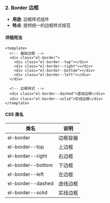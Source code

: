 ### 2. Border 边框
- **用途**: 边框样式组件
- **特点**: 提供统一的边框样式规范

#### 详细用法
```vue
<template>
  <!-- 基础边框 -->
  <div class="el-border">
    <div class="el-border--top"></div>
    <div class="el-border--right"></div>
    <div class="el-border--bottom"></div>
    <div class="el-border--left"></div>
  </div>

  <!-- 边框样式 -->
  <div class="el-border--dashed">虚线边框</div>
  <div class="el-border--solid">实线边框</div>
</template>
```

#### CSS 类名
| 类名 | 说明 |
|------|------|
| el-border | 边框容器 |
| el-border--top | 上边框 |
| el-border--right | 右边框 |
| el-border--bottom | 下边框 |
| el-border--left | 左边框 |
| el-border--dashed | 虚线边框 |
| el-border--solid | 实线边框 |